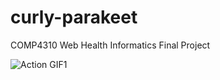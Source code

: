 # curly-parakeet
COMP4310 Web Health Informatics Final Project

![Action GIF1](https://github.com/chgibb/curly-parakeet/gifs/Peek_2018-03-28_13-49.gif)